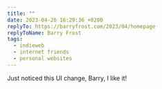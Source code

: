 ```yaml
---
title: ""
date: 2023-04-26 16:29:36 +0200
replyTo: https://barryfrost.com/2023/04/homepage
replyToName: Barry Frost
tags:
  - indieweb
  - internet friends
  - personal websites
---
```


Just noticed this UI change, Barry, I like it!

